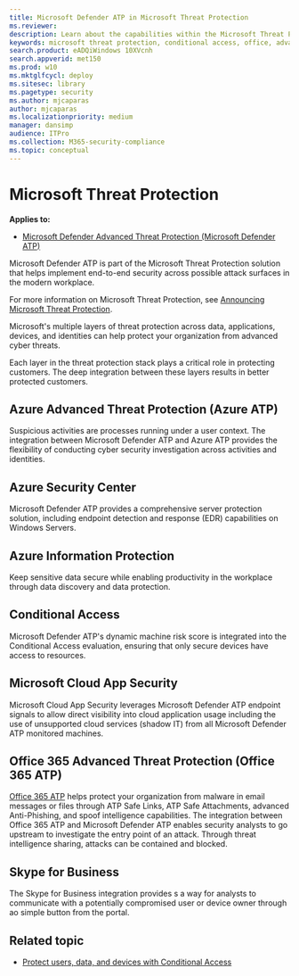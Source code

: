```yaml
---
title: Microsoft Defender ATP in Microsoft Threat Protection
ms.reviewer: 
description: Learn about the capabilities within the Microsoft Threat Protection 
keywords: microsoft threat protection, conditional access, office, advanced threat protection, azure atp, azure security center, microsoft cloud app security
search.product: eADQiWindows 10XVcnh
search.appverid: met150
ms.prod: w10
ms.mktglfcycl: deploy
ms.sitesec: library
ms.pagetype: security
ms.author: mjcaparas
author: mjcaparas
ms.localizationpriority: medium
manager: dansimp
audience: ITPro
ms.collection: M365-security-compliance 
ms.topic: conceptual
---
```


# Microsoft Threat Protection 

**Applies to:**

- [Microsoft Defender Advanced Threat Protection (Microsoft Defender ATP)](https://go.microsoft.com/fwlink/p/?linkid=2069559)

Microsoft Defender ATP is part of the Microsoft Threat Protection solution that helps implement end-to-end security across possible attack surfaces in the modern workplace.

For more information on Microsoft Threat Protection, see [Announcing Microsoft Threat Protection](https://techcommunity.microsoft.com/t5/Security-Privacy-and-Compliance/Announcing-Microsoft-Threat-Protection/ba-p/262783).

Microsoft's multiple layers of threat protection across data, applications, devices, and identities can help protect your organization from advanced cyber threats. 

Each layer in the threat protection stack plays a critical role in protecting customers. The deep integration between these layers results in better protected customers.

## Azure Advanced Threat Protection (Azure ATP)
 Suspicious activities are processes running under a user context. The integration between Microsoft Defender ATP and Azure ATP provides the flexibility of conducting cyber security investigation across activities and identities. 

## Azure Security Center
Microsoft Defender ATP provides a comprehensive server protection solution, including endpoint detection and response (EDR) capabilities on Windows Servers.

## Azure Information Protection
Keep sensitive data secure while enabling productivity in the workplace through data discovery and data protection.

## Conditional Access
Microsoft Defender ATP's dynamic machine risk score is integrated into the Conditional Access evaluation, ensuring that only secure devices have access to resources. 


## Microsoft Cloud App Security
Microsoft Cloud App Security leverages Microsoft Defender ATP endpoint signals to allow direct visibility into cloud application usage including the use of unsupported cloud services (shadow IT) from all Microsoft Defender ATP monitored machines.

## Office 365 Advanced Threat Protection (Office 365 ATP)
[Office 365 ATP](https://docs.microsoft.com/office365/securitycompliance/office-365-atp) helps protect your organization from malware in email messages or files through ATP Safe Links, ATP Safe Attachments, advanced Anti-Phishing, and spoof intelligence capabilities. The integration between Office 365 ATP and Microsoft Defender ATP enables security analysts to go upstream to investigate the entry point of an attack. Through threat intelligence sharing, attacks can be contained and blocked. 

## Skype for Business
The Skype for Business integration provides s a way for analysts to communicate with a potentially compromised user or device owner through ao simple button from the portal.



## Related topic
- [Protect users, data, and devices with Conditional Access](conditional-access.md)



